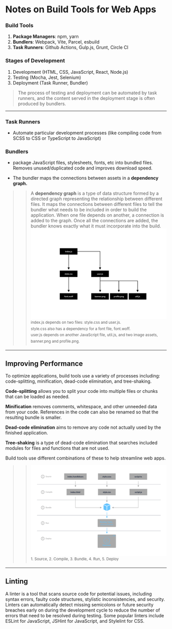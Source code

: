 # Notes on Build Tools for Web Apps

### Build Tools
1. **Package Managers**:  npm, yarn 
2. **Bundlers**: Webpack, Vite, Parcel, esbuild
3. **Task Runners**: Github Actions, Gulp.js, Grunt, Circle CI

### Stages of Development
1. Development (HTML, CSS, JavaScript, React, Node.js)
2. Testing (Mocha, Jest, Selenium)
3. Deployment (Task Runner, Bundler)

>The process of testing and deployment can be automated by task runners, and the content served in the deployment stage is often produced by bundlers.

------
### Task Runners
* Automate particular development processes (like compiling code from SCSS to CSS or TypeScript to JavaScript)

### Bundlers
* package JavaScript files, stylesheets, fonts, etc into bundled files. Removes unused/duplicated code and improves download speed.

* The bundler maps the connections between assets in a **dependency graph.** 

>>A **dependency graph**  is a type of data structure formed by a directed graph representing the relationship between different files. It maps the connections between different files to tell the bundler what needs to be included in order to build the application.
 When one file depends on another, a connection is added to the graph. Once all the connections are added, the bundler knows exactly what it must incorporate into the build.
 ![graph](dependency-graph.svg "Title")
<sup> index.js depends on two files: style.css and user.js.  
style.css also has a dependency for a font file, font.woff.  
user.js depends on another JavaScript file, util.js, and two image assets, banner.png and profile.png.</sup>

------

## **Improving Performance**

To optimize applications, build tools use a variety of processes including: code-splitting, minification, dead-code elimination, and tree-shaking.

**Code-splitting** allows you to split your code into multiple files or chunks that can be loaded as needed.

**Minification** removes comments, whitespace, and other unneeded data from your code. References in the code can also be renamed so that the resulting bundle is smaller.

**Dead-code elimination** aims to remove any code not actually used by the finished application. 

**Tree-shaking** is a type of dead-code elimination that searches included modules for files and functions that are not used.

Build tools use different combinations of these to help streamline web apps.
<span style = "background-color:black">
 >>![graph](process-review.svg "Title")</span>
<sup> 1. Source, 2. Compile, 3. Bundle, 4. Run, 5. Deploy

------

## **Linting**
A linter is a tool that scans source code for potential issues, including syntax errors, faulty code structures, stylistic inconsistencies, and security. Linters can automatically detect missing semicolons or future security breaches early on during the development cycle to reduce the number of errors that need to be resolved during testing. Some popular linters include ESLint for JavaScript, JSHint for JavaScript, and Stylelint for CSS.
